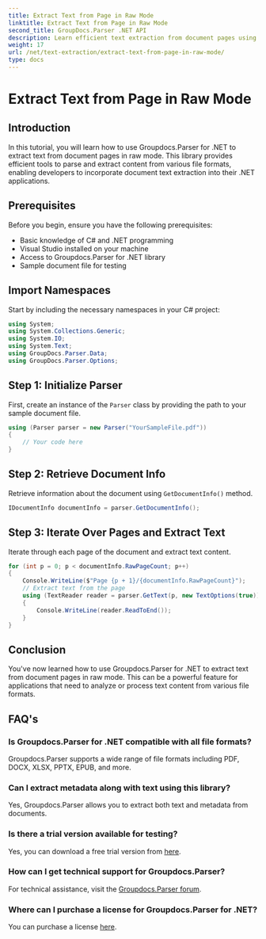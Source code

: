 ```yaml
---
title: Extract Text from Page in Raw Mode
linktitle: Extract Text from Page in Raw Mode
second_title: GroupDocs.Parser .NET API
description: Learn efficient text extraction from document pages using Groupdocs.Parser for .NET in this comprehensive tutorial.
weight: 17
url: /net/text-extraction/extract-text-from-page-in-raw-mode/
type: docs
---
```

# Extract Text from Page in Raw Mode

## Introduction
In this tutorial, you will learn how to use Groupdocs.Parser for .NET to extract text from document pages in raw mode. This library provides efficient tools to parse and extract content from various file formats, enabling developers to incorporate document text extraction into their .NET applications.
## Prerequisites
Before you begin, ensure you have the following prerequisites:
- Basic knowledge of C# and .NET programming
- Visual Studio installed on your machine
- Access to Groupdocs.Parser for .NET library
- Sample document file for testing

## Import Namespaces
Start by including the necessary namespaces in your C# project:
```csharp
using System;
using System.Collections.Generic;
using System.IO;
using System.Text;
using GroupDocs.Parser.Data;
using GroupDocs.Parser.Options;
```
## Step 1: Initialize Parser
First, create an instance of the `Parser` class by providing the path to your sample document file.
```csharp
using (Parser parser = new Parser("YourSampleFile.pdf"))
{
    // Your code here
}
```
## Step 2: Retrieve Document Info
Retrieve information about the document using `GetDocumentInfo()` method.
```csharp
IDocumentInfo documentInfo = parser.GetDocumentInfo();
```
## Step 3: Iterate Over Pages and Extract Text
Iterate through each page of the document and extract text content.
```csharp
for (int p = 0; p < documentInfo.RawPageCount; p++)
{
    Console.WriteLine($"Page {p + 1}/{documentInfo.RawPageCount}");
    // Extract text from the page
    using (TextReader reader = parser.GetText(p, new TextOptions(true)))
    {
        Console.WriteLine(reader.ReadToEnd());
    }
}
```

## Conclusion
You've now learned how to use Groupdocs.Parser for .NET to extract text from document pages in raw mode. This can be a powerful feature for applications that need to analyze or process text content from various file formats.

## FAQ's
### Is Groupdocs.Parser for .NET compatible with all file formats?
Groupdocs.Parser supports a wide range of file formats including PDF, DOCX, XLSX, PPTX, EPUB, and more.
### Can I extract metadata along with text using this library?
Yes, Groupdocs.Parser allows you to extract both text and metadata from documents.
### Is there a trial version available for testing?
Yes, you can download a free trial version from [here](https://releases.groupdocs.com/).
### How can I get technical support for Groupdocs.Parser?
For technical assistance, visit the [Groupdocs.Parser forum](https://forum.groupdocs.com/c/parser/17).
### Where can I purchase a license for Groupdocs.Parser for .NET?
You can purchase a license [here](https://purchase.groupdocs.com/buy).
